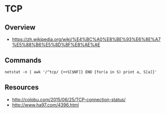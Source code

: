# TCP


## Overview

- https://zh.wikipedia.org/wiki/%E4%BC%A0%E8%BE%93%E6%8E%A7%E5%88%B6%E5%8D%8F%E8%AE%AE


## Commands

    netstat -n | awk '/^tcp/ {++S[$NF]} END {for(a in S) print a, S[a]}'


## Resources

- http://colobu.com/2015/06/25/TCP-connection-status/
- http://www.ha97.com/4396.html
